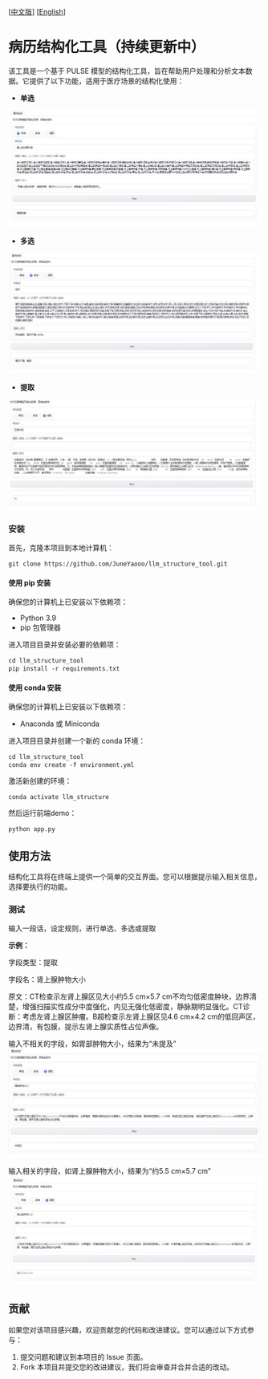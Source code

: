 [[中文版](https://github.com/JuneYaooo/llm_structure_tool/blob/main/README.md)] [[English](https://github.com/JuneYaooo/llm_structure_tool/blob/main/README_en.md)]

# 病历结构化工具（持续更新中）

该工具是一个基于 PULSE 模型的结构化工具，旨在帮助用户处理和分析文本数据。它提供了以下功能，适用于医疗场景的结构化使用：

- **单选**

![单选案例](img/2.jpg)

- **多选**

![多选案例](img/3.jpg)

- **提取**

![提取案例](img/1.jpg)

### 安装

首先，克隆本项目到本地计算机：

```
git clone https://github.com/JuneYaooo/llm_structure_tool.git
```

#### 使用 pip 安装

确保您的计算机上已安装以下依赖项：

- Python 3.9
- pip 包管理器

进入项目目录并安装必要的依赖项：

```
cd llm_structure_tool
pip install -r requirements.txt
```

#### 使用 conda 安装

确保您的计算机上已安装以下依赖项：

- Anaconda 或 Miniconda

进入项目目录并创建一个新的 conda 环境：

```
cd llm_structure_tool
conda env create -f environment.yml
```

激活新创建的环境：

```
conda activate llm_structure
```

然后运行前端demo：

```
python app.py
```

## 使用方法
结构化工具将在终端上提供一个简单的交互界面。您可以根据提示输入相关信息，选择要执行的功能。

### 测试

输入一段话，设定规则，进行单选、多选或提取

**示例：**

字段类型：提取

字段名：肾上腺肿物大小

原文：CT检查示左肾上腺区见大小约5.5 cm×5.7 cm不均匀低密度肿块，边界清楚，增强扫描实性成分中度强化，内见无强化低密度，静脉期明显强化。CT诊断：考虑左肾上腺区肿瘤。B超检查示左肾上腺区见4.6 cm×4.2 cm的低回声区，边界清，有包膜，提示左肾上腺实质性占位声像。


输入不相关的字段，如胃部肿物大小，结果为“未提及”
![提取案例-对比1](img/4.jpg)

输入相关的字段，如肾上腺肿物大小，结果为“约5.5 cm×5.7 cm”
![提取案例-对比2](img/5.jpg)


## 贡献

如果您对该项目感兴趣，欢迎贡献您的代码和改进建议。您可以通过以下方式参与：

1. 提交问题和建议到本项目的 Issue 页面。
2. Fork 本项目并提交您的改进建议，我们将会审查并合并合适的改动。
